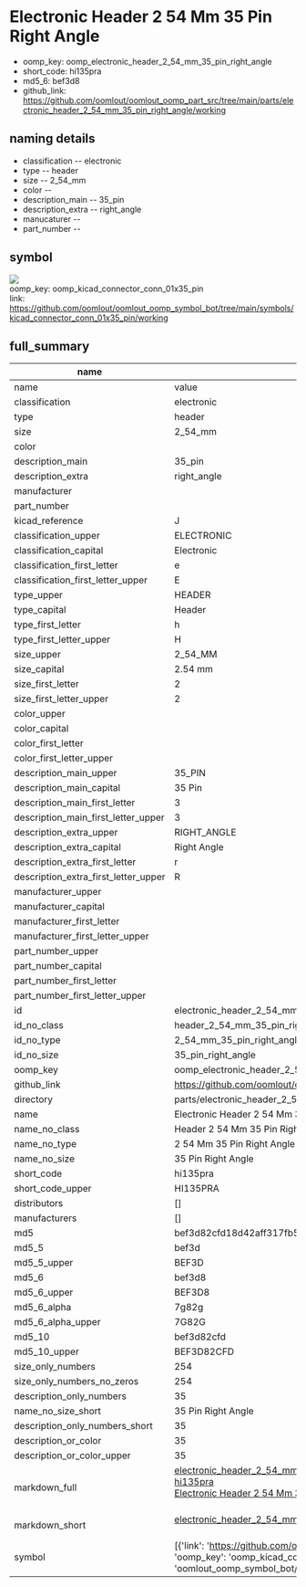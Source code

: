 # Electronic Header 2 54 Mm 35 Pin Right Angle

  
* oomp_key: oomp_electronic_header_2_54_mm_35_pin_right_angle 
* short_code: hi135pra
* md5_6: bef3d8  
* github_link: https://github.com/oomlout/oomlout_oomp_part_src/tree/main/parts/electronic_header_2_54_mm_35_pin_right_angle/working  
## naming details
* classification -- electronic
* type -- header
* size -- 2_54_mm
* color -- 
* description_main -- 35_pin
* description_extra -- right_angle
* manucaturer -- 
* part_number -- 



## symbol

![](symbol/{index}}/working/working_600.png)  
oomp_key: oomp_kicad_connector_conn_01x35_pin  
link: https://github.com/oomlout/oomlout_oomp_symbol_bot/tree/main/symbols/kicad_connector_conn_01x35_pin/working  


## full_summary
| name | value | 
| --- | --- | 
| name | value | 
| classification | electronic | 
| type | header | 
| size | 2_54_mm | 
| color |  | 
| description_main | 35_pin | 
| description_extra | right_angle | 
| manufacturer |  | 
| part_number |  | 
| kicad_reference | J | 
| classification_upper | ELECTRONIC | 
| classification_capital | Electronic | 
| classification_first_letter | e | 
| classification_first_letter_upper | E | 
| type_upper | HEADER | 
| type_capital | Header | 
| type_first_letter | h | 
| type_first_letter_upper | H | 
| size_upper | 2_54_MM | 
| size_capital | 2.54 mm | 
| size_first_letter | 2 | 
| size_first_letter_upper | 2 | 
| color_upper |  | 
| color_capital |  | 
| color_first_letter |  | 
| color_first_letter_upper |  | 
| description_main_upper | 35_PIN | 
| description_main_capital | 35 Pin | 
| description_main_first_letter | 3 | 
| description_main_first_letter_upper | 3 | 
| description_extra_upper | RIGHT_ANGLE | 
| description_extra_capital | Right Angle | 
| description_extra_first_letter | r | 
| description_extra_first_letter_upper | R | 
| manufacturer_upper |  | 
| manufacturer_capital |  | 
| manufacturer_first_letter |  | 
| manufacturer_first_letter_upper |  | 
| part_number_upper |  | 
| part_number_capital |  | 
| part_number_first_letter |  | 
| part_number_first_letter_upper |  | 
| id | electronic_header_2_54_mm_35_pin_right_angle | 
| id_no_class | header_2_54_mm_35_pin_right_angle | 
| id_no_type | 2_54_mm_35_pin_right_angle | 
| id_no_size | 35_pin_right_angle | 
| oomp_key | oomp_electronic_header_2_54_mm_35_pin_right_angle | 
| github_link | https://github.com/oomlout/oomlout_oomp_part_src/tree/main/parts/electronic_header_2_54_mm_35_pin_right_angle/working | 
| directory | parts/electronic_header_2_54_mm_35_pin_right_angle | 
| name | Electronic Header 2 54 Mm 35 Pin Right Angle | 
| name_no_class | Header 2 54 Mm 35 Pin Right Angle | 
| name_no_type | 2 54 Mm 35 Pin Right Angle | 
| name_no_size | 35 Pin Right Angle | 
| short_code | hi135pra | 
| short_code_upper | HI135PRA | 
| distributors | [] | 
| manufacturers | [] | 
| md5 | bef3d82cfd18d42aff317fb58a9b71b2 | 
| md5_5 | bef3d | 
| md5_5_upper | BEF3D | 
| md5_6 | bef3d8 | 
| md5_6_upper | BEF3D8 | 
| md5_6_alpha | 7g82g | 
| md5_6_alpha_upper | 7G82G | 
| md5_10 | bef3d82cfd | 
| md5_10_upper | BEF3D82CFD | 
| size_only_numbers | 254 | 
| size_only_numbers_no_zeros | 254 | 
| description_only_numbers | 35 | 
| name_no_size_short | 35 Pin Right Angle | 
| description_only_numbers_short | 35 | 
| description_or_color | 35 | 
| description_or_color_upper | 35 | 
| markdown_full | [electronic_header_2_54_mm_35_pin_right_angle](https://github.com/oomlout/oomlout_oomp_part_src/tree/main/parts/electronic_header_2_54_mm_35_pin_right_angle/working)<br>[hi135pra](https://github.com/oomlout/oomlout_oomp_part_src/tree/main/parts/electronic_header_2_54_mm_35_pin_right_angle/working)<br>[Electronic Header 2 54 Mm 35 Pin Right Angle](https://github.com/oomlout/oomlout_oomp_part_src/tree/main/parts/electronic_header_2_54_mm_35_pin_right_angle/working)<br><br> | 
| markdown_short | [electronic_header_2_54_mm_35_pin_right_angle](https://github.com/oomlout/oomlout_oomp_part_src/tree/main/parts/electronic_header_2_54_mm_35_pin_right_angle/working)<br><br> | 
| symbol | [{'link': 'https://github.com/oomlout/oomlout_oomp_symbol_bot/tree/main/symbols/kicad_connector_conn_01x35_pin', 'oomp_key': 'oomp_kicad_connector_conn_01x35_pin', 'directory': 'oomlout_oomp_symbol_bot/symbols/kicad_connector_conn_01x35_pin//working/working.kicad_sym', 'index': 0}] | 
